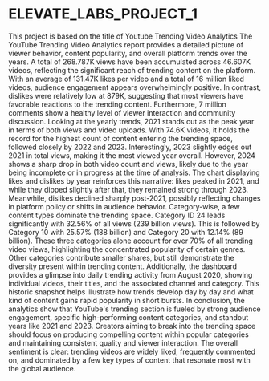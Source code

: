 # ELEVATE_LABS_PROJECT_1
This project is based on the title of Youtube Trending Video Analytics
The YouTube Trending Video Analytics report provides a detailed picture of viewer behavior, content popularity, and overall platform trends over the years. A total of 268.787K views have been accumulated across 46.607K videos, reflecting the significant reach of trending content on the platform. With an average of 131.47K likes per video and a total of 16 million liked videos, audience engagement appears overwhelmingly positive. In contrast, dislikes were relatively low at 879K, suggesting that most viewers have favorable reactions to the trending content. Furthermore, 7 million comments show a healthy level of viewer interaction and community discussion. Looking at the yearly trends, 2021 stands out as the peak year in terms of both views and video uploads. With 74.6K videos, it holds the record for the highest count of content entering the trending space, followed closely by 2022 and 2023. Interestingly, 2023 slightly edges out 2021 in total views, making it the most viewed year overall. However, 2024 shows a sharp drop in both video count and views, likely due to the year being incomplete or in progress at the time of analysis. The chart displaying likes and dislikes by year reinforces this narrative: likes peaked in 2021, and while they dipped slightly after that, they remained strong through 2023. Meanwhile, dislikes declined sharply post-2021, possibly reflecting changes in platform policy or shifts in audience behavior. Category-wise, a few content types dominate the trending space. Category ID 24 leads significantly with 32.56% of all views (239 billion views). This is followed by Category 10 with 25.57% (188 billion) and Category 20 with 12.14% (89 billion). These three categories alone account for over 70% of all trending video views, highlighting the concentrated popularity of certain genres. Other categories contribute smaller shares, but still demonstrate the diversity present within trending content. Additionally, the dashboard provides a glimpse into daily trending activity from August 2020, showing individual videos, their titles, and the associated channel and category. This historic snapshot helps illustrate how trends develop day by day and what kind of content gains rapid popularity in short bursts. In conclusion, the analytics show that YouTube's trending section is fueled by strong audience engagement, specific high-performing content categories, and standout years like 2021 and 2023. Creators aiming to break into the trending space should focus on producing compelling content within popular categories and maintaining consistent quality and viewer interaction. The overall sentiment is clear: trending videos are widely liked, frequently commented on, and dominated by a few key types of content that resonate most with the global audience.

